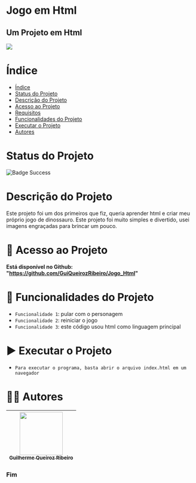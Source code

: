 Jogo em Html
==========
## Um Projeto em Html

![](https://play-lh.googleusercontent.com/i-0HlK6I-K5ZVI28HFa4iXz0T22Mg2WjQ4gMsEYvqmSNdifp2NE41ZiaUCavmbIimQ)

# Índice

* [Índice](#índice)
* [Status do Projeto](#status-do-projeto)
* [Descrição do Projeto](#descrição-do-projeto)
* [Acesso ao Projeto](#-acesso-ao-projeto)
* [Requisitos](#-requisitos)
* [Funcionalidades do Projeto](#-funcionalidades-do-projeto)
* [Executar o Projeto](#-executar-o-projeto)
* [Autores](#-autores)

# Status do Projeto

![Badge Success](https://img.shields.io/badge/Status-Sucesso-brightgreen?style=for-the-badge)

# Descrição do Projeto

Este projeto foi um dos primeiros que fiz, queria aprender html e criar meu próprio jogo de dinossauro. Este projeto foi muito simples e divertido, usei imagens engraçadas para brincar um pouco.

# 📁 Acesso ao Projeto

**Está disponível no Github: "https://github.com/GuiQueirozRibeiro/Jogo_Html"**

# 🔨 Funcionalidades do Projeto

- `Funcionalidade 1`: pular com o personagem
- `Funcionalidade 2`: reiniciar o jogo
- `Funcionalidade 3`: este código usou html como linguagem principal

# ▶ Executar o Projeto

- `Para executar o programa, basta abrir o arquivo index.html em um navegador`

# 👨‍💻 Autores

| [<img src="https://avatars.githubusercontent.com/u/70274921?s=400&u=c1688d6fcd13223bfe1093c6d16b3b6b646545fe&v=4" width=115><br><sub>Guilherme Queiroz Ribeiro</sub>](https://github.com/GuiQueirozRibeiro)
| :---: |

### Fim
